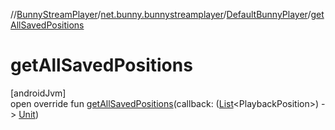 //[BunnyStreamPlayer](../../../index.md)/[net.bunny.bunnystreamplayer](../index.md)/[DefaultBunnyPlayer](index.md)/[getAllSavedPositions](get-all-saved-positions.md)

# getAllSavedPositions

[androidJvm]\
open override fun [getAllSavedPositions](get-all-saved-positions.md)(callback: ([List](https://kotlinlang.org/api/core/kotlin-stdlib/kotlin.collections/-list/index.html)&lt;PlaybackPosition&gt;) -&gt; [Unit](https://kotlinlang.org/api/core/kotlin-stdlib/kotlin/-unit/index.html))